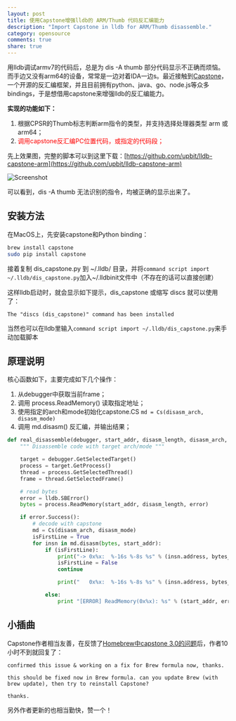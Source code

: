 ```yaml
---
layout: post
title: 使用Capstone增强lldb的 ARM/Thumb 代码反汇编能力
description: "Import Capstone in lldb for ARM/Thumb disassemble."
category: opensource
comments: true
share: true
---
```


用lldb调试armv7的代码后，总是为 dis -A thumb 部分代码显示不正确而烦恼。而手边又没有arm64的设备，常常是一边对着IDA一边s。最近接触到[Capstone](https://github.com/aquynh/capstone)，一个开源的反汇编框架，并且目前拥有python、java、go、node.js等众多bindings，于是想借用capstone来增强lldb的反汇编能力。

**实现的功能如下：**

1. 根据CPSR的Thumb标志判断arm指令的类型，并支持选择处理器类型 arm 或 arm64；
2. <span style="color:#f00;">调用capstone反汇编PC位置代码，或指定的代码段；</span>

先上效果图，完整的脚本可以到这里下载：[https://github.com/upbit/lldb-capstone-arm](https://github.com/upbit/lldb-capstone-arm)

![Screenshot](https://raw.github.com/upbit/lldb-capstone-arm/master/screenshot.png)

可以看到，dis -A thumb 无法识别的指令，均被正确的显示出来了。

## 安装方法

在MacOS上，先安装capstone和Python binding：

~~~sh
brew install capstone
sudo pip install capstone
~~~

接着复制 dis_capstone.py 到 ~/.lldb/ 目录，并将`command script import ~/.lldb/dis_capstone.py`加入~/.lldbinit文件中（不存在的话可以直接创建）

这样lldb启动时，就会显示如下提示，dis_capstone 或缩写 discs 就可以使用了：

~~~
The "discs (dis_capstone)" command has been installed
~~~

当然也可以在lldb里输入`command script import ~/.lldb/dis_capstone.py`来手动加载脚本

## 原理说明

核心函数如下，主要完成如下几个操作：

1. 从debugger中获取当前frame；
2. 调用 process.ReadMemory() 读取指定地址；
3. 使用指定的arch和mode初始化capstone.CS `md = Cs(disasm_arch, disasm_mode)`
4. 调用 md.disasm() 反汇编，并输出结果；

~~~python
def real_disassemble(debugger, start_addr, disasm_length, disasm_arch, disasm_mode):
	""" Disassemble code with target arch/mode """

	target = debugger.GetSelectedTarget()
	process = target.GetProcess()
	thread = process.GetSelectedThread()
	frame = thread.GetSelectedFrame()

	# read bytes
	error = lldb.SBError()
	bytes = process.ReadMemory(start_addr, disasm_length, error)

	if error.Success():
		# decode with capstone
		md = Cs(disasm_arch, disasm_mode)
		isFirstLine = True
		for insn in md.disasm(bytes, start_addr):
			if (isFirstLine):
				print("-> 0x%x:  %-16s %-8s %s" % (insn.address, bytes_to_hex(insn.bytes), insn.mnemonic, insn.op_str))
				isFirstLine = False
				continue

				print("   0x%x:  %-16s %-8s %s" % (insn.address, bytes_to_hex(insn.bytes), insn.mnemonic, insn.op_str))

			else:
				print "[ERROR] ReadMemory(0x%x): %s" % (start_addr, error)
~~~

## 小插曲

Capstone作者相当友善，在反馈了[Homebrew中capstone 3.0的问题](https://github.com/aquynh/capstone/issues/74#issuecomment-65342454)后，作者10小时不到就回复了：

~~~
confirmed this issue & working on a fix for Brew formula now, thanks.
~~~

~~~
this should be fixed now in Brew formula. can you update Brew (with brew update), then try to reinstall Capstone?

thanks.
~~~

另外作者更新的也相当勤快，赞一个！
